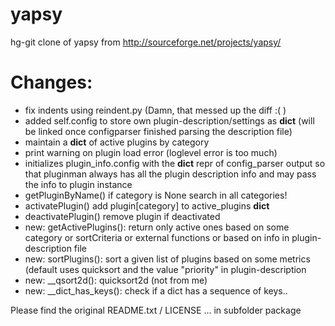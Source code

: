 yapsy
=====

hg-git clone of yapsy from http://sourceforge.net/projects/yapsy/



Changes:
========
* fix indents using reindent.py (Damn, that messed up the diff :( )
* added self.config to store own plugin-description/settings as __dict__ (will be linked once configparser finished parsing the description file)
* maintain a __dict__ of active plugins by category
* print warning on plugin load error (loglevel error is too much)
* initializes plugin_info.config with the __dict__ repr of config_parser output so that pluginman always has all the plugin description info and may pass the info to plugin instance
* getPluginByName() if category is None search in all categories!
* activatePlugin() add plugin[category] to active_plugins __dict__
* deactivatePlugin() remove plugin if deactivated
* new: getActivePlugins(): return only active ones based on some
category or sortCriteria or external functions or based on info in plugin-description file
* new: sortPlugins(): sort a given list of plugins based on some metrics (default uses quicksort and the value "priority" in plugin-description
* new: __qsort2d(): quicksort2d (not from me)
* new: __dict_has_keys(): check if a dict has a sequence of keys..


Please find the original  README.txt / LICENSE ... in subfolder package